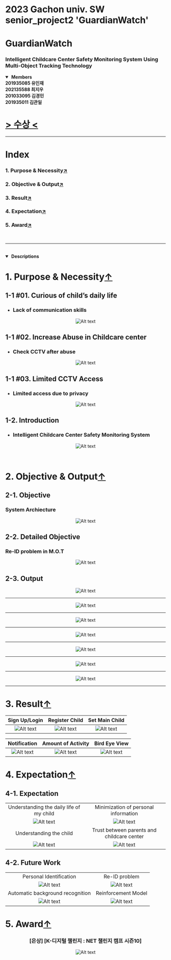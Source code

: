 # 2023 Gachon univ. SW senior_project2 '**GuardianWatch**'
# GuardianWatch
### Intelligent Childcare Center Safety Monitoring System Using Multi-Object Tracking Technology

<details open>
<summary>&nbsp;<b>Members</b></summary>
<b> 201935085 유인재 <br> 202135588 최지우 <br> 201033095 김경민 <br> 201935011 김관일 </b>
</details>

# [> 수상 <](https://github.com/sts07142/senior_project#5-award)


***
# Index
### 1. Purpose & Necessity[↗️](https://github.com/sts07142/senior_project#1-purpose--necessity)
### 2. Objective & Output[↗️](https://github.com/sts07142/senior_project#2-objective--output)
### 3. Result[↗️](https://github.com/sts07142/senior_project#3-result)
### 4. Expectation[↗️](https://github.com/sts07142/senior_project#4-expectation)
### 5. Award[↗️](https://github.com/sts07142/senior_project#5-award)

<br>

***

<br>

<details open>
<summary>&nbsp;<b>Descriptions</b></summary>

# 1. Purpose & Necessity[↑](https://github.com/sts07142/senior_project#index)

## 1-1 #01. Curious of child’s daily life
* ### Lack of communication skills

<div align=center>

![Alt text](assets/image-10.png)

</div>

## 1-1 #02. Increase Abuse in Childcare center
* ### Check CCTV after abuse

<div align=center>

![Alt text](assets/image-11.png)

</div>

## 1-1 #03. Limited CCTV Access
* ### Limited access due to privacy 

<div align=center>

![Alt text](assets/image-12.png)

</div>

## 1-2. Introduction
* ### Intelligent Childcare Center Safety Monitoring System

<div align=center>

![Alt text](assets/image-6.png)
</div>

<br>

# 2. Objective & Output[↑](https://github.com/sts07142/senior_project#index)
## 2-1. Objective
### System Archiecture
<div align=center>

![Alt text](assets/image-7.png)

</div>

## 2-2. Detailed Objective
### Re-ID problem in M.O.T
<div align=center>

![Alt text](assets/image-8.png)

</div>

## 2-3. Output
<div align=center>

![Alt text](assets/image-9.png)

<hr>

![Alt text](assets/image-13.png)

<hr>

![Alt text](assets/image-14.png)

<hr>

![Alt text](assets/image-15.png)

<hr>

![Alt text](assets/image-16.png)

<hr>

![Alt text](assets/image-17.png)

<hr>

![Alt text](assets/image-18.png)

<hr>

</div>

# 3. Result[↑](https://github.com/sts07142/senior_project#index)

|  Sign Up/Login   |  Register Child     |  Set Main Child   |
|:----------------:|:-------------------:|:-----------------:|
|![Alt text](assets/1.gif)|![Alt text](assets/2.gif)   |![Alt text](assets/3.gif )|
 

|  Notification    |  Amount of Activity |  Bird Eye View    |
|:----------------:|:-------------------:|:-----------------:|
|![Alt text](assets/4.gif)|![Alt text](assets/5.gif)   |![Alt text](assets/6.gif) |

# 4. Expectation[↑](https://github.com/sts07142/senior_project#index)
## 4-1. Expectation

<div align=center>

|||
|:--------------------------------------:|:----------------------------------:|
|Understanding the daily life of my child|Minimization of personal information|
|![Alt text](assets/image-23.png)        |![Alt text](assets/image-24.png)    |
|Understanding the child          |Trust between parents and childcare center|
|![Alt text](assets/image-25.png) |![Alt text](assets/image-26.png)          |

</div>

## 4-2. Future Work

<div align=center>

|||
|:--------------------------------------:|:----------------------------------:|
|Personal Identification         |Re-ID problem                   |
|![Alt text](assets/image-27.png)|![Alt text](assets/image-28.png)|
|Automatic background recognition|Reinforcement Model             |
|![Alt text](assets/image-29.png)|![Alt text](assets/image-30.png)|

</div>

# 5. Award[↑](https://github.com/sts07142/senior_project#index)
<div align=center>

### [은상] [K-디지털 챌린지 : NET 챌린지 캠프 시즌10]
![Alt text](assets/image-31.png)

</div>

</details>